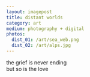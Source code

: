 ```yaml
---
layout: imagepost
title: distant worlds
category: art
medium: photography + digital
photos: 
  dist_01: /art/sea_web.png
  dist_02: /art/alps.jpg
---
```


the grief is never ending<br>
but so is the love<br>
